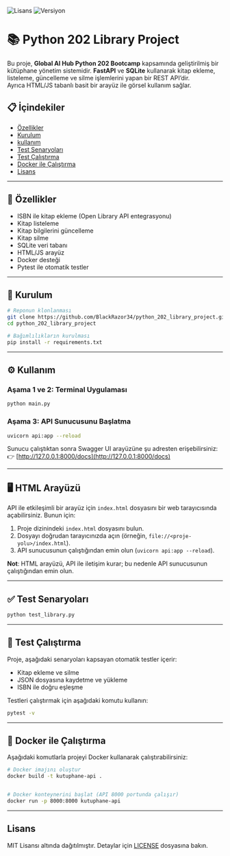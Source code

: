 ![Lisans](https://img.shields.io/badge/lisans-MIT-mavi)
![Versiyon](https://img.shields.io/badge/versiyon-1.0.0-turuncu)


# 📚 Python 202 Library Project

Bu proje, **Global AI Hub Python 202 Bootcamp** kapsamında geliştirilmiş bir kütüphane yönetim sistemidir.
**FastAPI** ve **SQLite** kullanarak kitap ekleme, listeleme, güncelleme ve silme işlemlerini yapan bir REST API’dir.  
Ayrıca HTML/JS tabanlı basit bir arayüz ile görsel kullanım sağlar. 

## 📋 İçindekiler  
- [Özellikler](#Özellikler)  
- [Kurulum](#kurulum)  
- [kullanım](#kullanım)  
- [Test Senaryoları](#test-senaryoları)  
- [Test Çalıştırma](#test-çalıştırma)  
- [Docker ile Çalıştırma](#docker-ile-çalıştırma)
- [Lisans](#lisans)

---


## 🚀 Özellikler

- ISBN ile kitap ekleme (Open Library API entegrasyonu)
- Kitap listeleme
- Kitap bilgilerini güncelleme
- Kitap silme
- SQLite veri tabanı
- HTML/JS arayüz
- Docker desteği
- Pytest ile otomatik testler

---

## 🚀 Kurulum

```bash
# Reponun klonlanması
git clone https://github.com/BlackRazor34/python_202_library_project.git
cd python_202_library_project

# Bağımlılıkların kurulması
pip install -r requirements.txt
```

---

## ⚙️ Kullanım

### Aşama 1 ve 2: Terminal Uygulaması

```bash
python main.py
```


### Aşama 3: API Sunucusunu Başlatma

```bash
uvicorn api:app --reload
```

Sunucu çalıştıktan sonra Swagger UI arayüzüne şu adresten erişebilirsiniz:  
👉 [http://127.0.0.1:8000/docs](http://127.0.0.1:8000/docs)

---

## 🖥 HTML Arayüzü

API ile etkileşimli bir arayüz için `index.html` dosyasını bir web tarayıcısında açabilirsiniz. Bunun için:

1. Proje dizinindeki `index.html` dosyasını bulun.
2. Dosyayı doğrudan tarayıcınızda açın (örneğin, `file://<proje-yolu>/index.html`).
3. API sunucusunun çalıştığından emin olun (`uvicorn api:app --reload`).

**Not**: HTML arayüzü, API ile iletişim kurar; bu nedenle API sunucusunun çalıştığından emin olun.

---

## ✅ Test Senaryoları

```bash
python test_library.py
```

---


## 🧪 Test Çalıştırma

Proje, aşağıdaki senaryoları kapsayan otomatik testler içerir:
- Kitap ekleme ve silme
- JSON dosyasına kaydetme ve yükleme
- ISBN ile doğru eşleşme

Testleri çalıştırmak için aşağıdaki komutu kullanın:
```bash
pytest -v
```

---

## 🐳 Docker ile Çalıştırma

Aşağıdaki komutlarla projeyi Docker kullanarak çalıştırabilirsiniz:

```bash
# Docker imajını oluştur
docker build -t kutuphane-api .


# Docker konteynerini başlat (API 8000 portunda çalışır)
docker run -p 8000:8000 kutuphane-api
```

---

## Lisans  
MIT Lisansı altında dağıtılmıştır. Detaylar için [LICENSE](LICENSE) dosyasına bakın.


